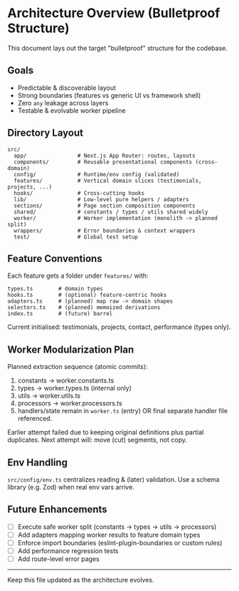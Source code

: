 # Architecture Overview (Bulletproof Structure)

This document lays out the target "bulletproof" structure for the codebase.

## Goals

- Predictable & discoverable layout
- Strong boundaries (features vs generic UI vs framework shell)
- Zero `any` leakage across layers
- Testable & evolvable worker pipeline

## Directory Layout

```
src/
  app/                # Next.js App Router: routes, layouts
  components/         # Reusable presentational components (cross-domain)
  config/             # Runtime/env config (validated)
  features/           # Vertical domain slices (testimonials, projects, ...)
  hooks/              # Cross-cutting hooks
  lib/                # Low-level pure helpers / adapters
  sections/           # Page section composition components
  shared/             # constants / types / utils shared widely
  worker/             # Worker implementation (monolith -> planned split)
  wrappers/           # Error boundaries & context wrappers
  test/               # Global test setup
```

## Feature Conventions

Each feature gets a folder under `features/` with:

```
types.ts        # domain types
hooks.ts        # (optional) feature-centric hooks
adapters.ts     # (planned) map raw -> domain shapes
selectors.ts    # (planned) memoized derivations
index.ts        # (future) barrel
```

Current initialised: testimonials, projects, contact, performance (types only).

## Worker Modularization Plan

Planned extraction sequence (atomic commits):

1. constants -> worker.constants.ts
2. types -> worker.types.ts (internal only)
3. utils -> worker.utils.ts
4. processors -> worker.processors.ts
5. handlers/state remain in `worker.ts` (entry) OR final separate handler file referenced.

Earlier attempt failed due to keeping original definitions plus partial duplicates. Next attempt will: move (cut) segments, not copy.

## Env Handling

`src/config/env.ts` centralizes reading & (later) validation. Use a schema library (e.g. Zod) when real env vars arrive.

## Future Enhancements

- [ ] Execute safe worker split (constants → types → utils → processors)
- [ ] Add adapters mapping worker results to feature domain types
- [ ] Enforce import boundaries (eslint-plugin-boundaries or custom rules)
- [ ] Add performance regression tests
- [ ] Add route-level error pages

---

Keep this file updated as the architecture evolves.
